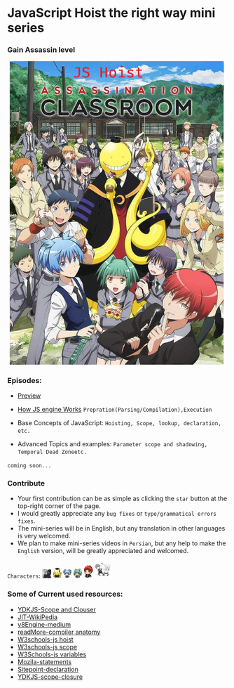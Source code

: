 # JavaScript Hoist the right way mini series

### Gain Assassin level

<div style="text-align:center"><img alt="Javascript Hoist the right way assasin level" src="./assets/banner.png" width="500"></div>

### Episodes:

- [Preview](./preview.md)

- [How JS engine Works](./episode1.md)
  `Prepration(Parsing/Compilation),Execution`
- Base Concepts of JavaScript:
  `Hoisting, Scope, lookup, declaration, etc.`
- Advanced Topics and examples:
  `Parameter scope and shadowing, Temporal Dead Zoneetc.`

`coming soon...`

### Contribute

- Your first contribution can be as simple as clicking the `star` button at the top-right corner of the page.
- I would greatly appreciate any `bug fixes` or `type/grammatical errors fixes`.
- The mini-series will be in English, but any translation in other languages is very welcomed.
- We plan to make mini-series videos in `Persian`, but any help to make the `English` version, will be greatly appreciated and welcomed.

`Characters`:
<img width="20" alt="SeyyedKhandon the director" src="./assets/seyyedkhandon.png"> <img width="20" alt="koro-sensei or JS master" src="./assets/koro-sensei.png"> <img width="20" alt="nagisa" src="./assets/nagisa.png"> <img width="20" alt="nagisa" src="./assets/kaede.png"> <img width="20" alt="karma" src="./assets/karma.png"> <img width="40" alt="developer he/she" src="./assets/developer.png">

### Some of Current used resources:

- [YDKJS-Scope and Clouser](https://github.com/getify/You-Dont-Know-JS/blob/2nd-ed/scope-closures/ch1.md)
- [JIT-WikiPedia](https://en.wikipedia.org/wiki/Just-in-time_compilation)
- [v8Engine-medium](https://blog.sessionstack.com/how-javascript-works-inside-the-v8-engine-5-tips-on-how-to-write-optimized-code-ac089e62b12e)
- [readMore-compiler anatomy](http://www.cs.man.ac.uk/~pjj/farrell/comp3.html)
- [W3schools-js hoist](https://www.w3schools.com/js/js_hoisting.asp)
- [W3schools-js scope](https://www.w3schools.com/js/js_scope.asp)
- [W3Schools-js variables](https://www.w3schools.com/js/js_variables.asp)
- [Mozila-statements](https://developer.mozilla.org/en-US/docs/Web/JavaScript/Reference/Statements)
- [Sitepoint-declaration ](https://www.sitepoint.com/how-to-declare-variables-javascript/)
- [YDKJS-scope-closure](https://github.com/getify/You-Dont-Know-JS/blob/2nd-ed/scope-closures/ch5.md)

